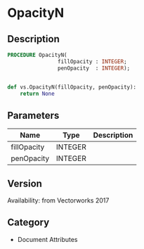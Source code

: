 # OpacityN

## Description
```pascal
PROCEDURE OpacityN(
				fillOpacity : INTEGER;
				penOpacity  : INTEGER);
```

```python

def vs.OpacityN(fillOpacity, penOpacity):
    return None
```

## Parameters
|Name|Type|Description|
|---|---|---|
|fillOpacity|INTEGER||
|penOpacity|INTEGER||

## Version
Availability: from Vectorworks 2017
## Category
* Document Attributes

